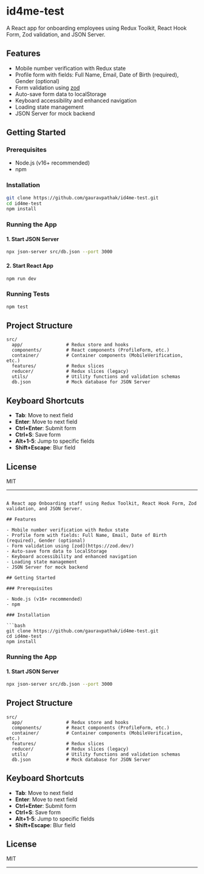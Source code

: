 # id4me-test

A React app for onboarding employees using Redux Toolkit, React Hook Form, Zod validation, and JSON Server.

## Features

- Mobile number verification with Redux state
- Profile form with fields: Full Name, Email, Date of Birth (required), Gender (optional)
- Form validation using [zod](https://zod.dev/)
- Auto-save form data to localStorage
- Keyboard accessibility and enhanced navigation
- Loading state management
- JSON Server for mock backend

## Getting Started

### Prerequisites

- Node.js (v16+ recommended)
- npm

### Installation

```bash
git clone https://github.com/gauravpathak/id4me-test.git
cd id4me-test
npm install
```

### Running the App

#### 1. Start JSON Server

```bash
npx json-server src/db.json --port 3000
```

#### 2. Start React App

```bash
npm run dev
```

### Running Tests

```bash
npm test
```
## Project Structure

```
src/
  app/                # Redux store and hooks
  components/         # React components (ProfileForm, etc.)
  container/          # Container components (MobileVerification, etc.)
  features/           # Redux slices
  reducer/            # Redux slices (legacy)
  utils/              # Utility functions and validation schemas
  db.json             # Mock database for JSON Server
```

## Keyboard Shortcuts

- **Tab**: Move to next field
- **Enter**: Move to next field
- **Ctrl+Enter**: Submit form
- **Ctrl+S**: Save form
- **Alt+1-5**: Jump to specific fields
- **Shift+Escape**: Blur field

## License

MIT

---
```# id4me-test

A React app Onboarding staff using Redux Toolkit, React Hook Form, Zod validation, and JSON Server.

## Features

- Mobile number verification with Redux state
- Profile form with fields: Full Name, Email, Date of Birth (required), Gender (optional)
- Form validation using [zod](https://zod.dev/)
- Auto-save form data to localStorage
- Keyboard accessibility and enhanced navigation
- Loading state management
- JSON Server for mock backend

## Getting Started

### Prerequisites

- Node.js (v16+ recommended)
- npm

### Installation

```bash
git clone https://github.com/gauravpathak/id4me-test.git
cd id4me-test
npm install
```

### Running the App

#### 1. Start JSON Server

```bash
npx json-server src/db.json --port 3000
```

## Project Structure

```
src/
  app/                # Redux store and hooks
  components/         # React components (ProfileForm, etc.)
  container/          # Container components (MobileVerification, etc.)
  features/           # Redux slices
  reducer/            # Redux slices (legacy)
  utils/              # Utility functions and validation schemas
  db.json             # Mock database for JSON Server
```

## Keyboard Shortcuts

- **Tab**: Move to next field
- **Enter**: Move to next field
- **Ctrl+Enter**: Submit form
- **Ctrl+S**: Save form
- **Alt+1-5**: Jump to specific fields
- **Shift+Escape**: Blur field

## License

MIT

---